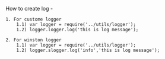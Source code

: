 How to create log -

	1. For custome logger
		1.1) var logger = require('../utils/logger');
		1.2) logger.logger.log('this is log message');

	2. For winston logger
		1.1) var logger = require('../utils/logger');
		1.2) logger.slogger.log('info','this is log message');